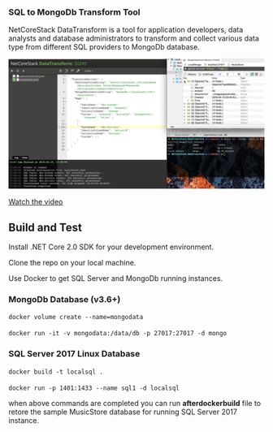### SQL to MongoDb Transform Tool

NetCoreStack DataTransform is a tool for application developers, data analysts and database administrators to transform and collect various data type from different SQL providers to MongoDb database.

![](https://github.com/NetCoreStack/DataTransform/blob/master/DataTransform.png)

[Watch the video](https://www.youtube.com/watch?v=4Vah4gRteaI)

## Build and Test

Install .NET Core 2.0 SDK for your development environment.

Clone the repo on your local machine.

Use Docker to get SQL Server and MongoDb running instances.

### MongoDb Database (v3.6+)

    docker volume create --name=mongodata

    docker run -it -v mongodata:/data/db -p 27017:27017 -d mongo

### SQL Server 2017 Linux Database

    docker build -t localsql .

    docker run -p 1401:1433 --name sql1 -d localsql

when above commands are completed you can run **afterdockerbuild** file to retore the sample MusicStore database for running SQL Server 2017 instance.